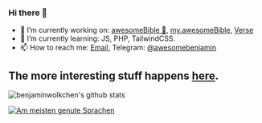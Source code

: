 ### Hi there 👋

- 🔭 I’m currently working on: [awesomeBible :blue_book:](https://awesomebible.de), [my.awesomeBible](https://github.com/awesomebible/my), [Verse](https://github.com/awesomebible/verse)
- 🌱 I’m currently learning: JS, PHP, TailwindCSS.
- 📫 How to reach me: [Email](mailto:benjamin@awesomebible.de), Telegram: [@awesomebenjamin](t.me/awesomebenjamin)

## The more interesting stuff happens [here](https://github.com/awesomebible/).

![benjaminwolkchen's github stats](https://github-readme-stats.vercel.app/api?username=benjaminwolkchen&hide=["issues"]&show_icons=true&theme=nord)

[![Am meisten genute Sprachen](https://github-readme-stats.vercel.app/api/top-langs/?username=benjaminwolkchen&theme=nord)](https://github.com/anuraghazra/github-readme-stats)
